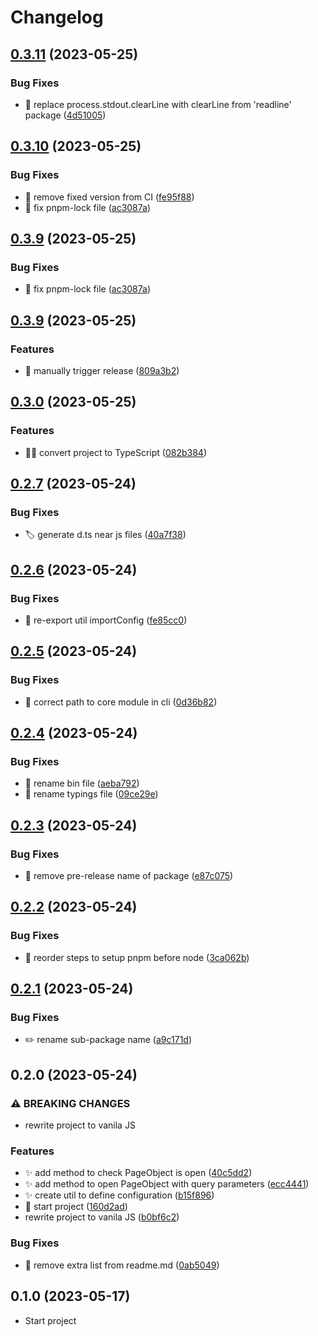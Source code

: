 # Changelog

## [0.3.11](https://github.com/epodivilov/plotwright/compare/v0.3.10...v0.3.11) (2023-05-25)


### Bug Fixes

* :construction_worker: replace process.stdout.clearLine with clearLine from 'readline' package ([4d51005](https://github.com/epodivilov/plotwright/commit/4d510050381c2b79346d072223302db1b030eb0e))

## [0.3.10](https://github.com/epodivilov/plotwright/compare/v0.3.9...v0.3.10) (2023-05-25)


### Bug Fixes

* :construction_worker: remove fixed version from CI ([fe95f88](https://github.com/epodivilov/plotwright/commit/fe95f880083cd0edf6bd985ead0f926ec4b50bcf))
* :green_heart: fix pnpm-lock file ([ac3087a](https://github.com/epodivilov/plotwright/commit/ac3087ae0a1ece5f60e0064c2071197508c2b6ba))

## [0.3.9](https://github.com/epodivilov/plotwright/compare/v0.3.9...v0.3.9) (2023-05-25)


### Bug Fixes

* :green_heart: fix pnpm-lock file ([ac3087a](https://github.com/epodivilov/plotwright/commit/ac3087ae0a1ece5f60e0064c2071197508c2b6ba))

## [0.3.9](https://github.com/epodivilov/plotwright/compare/v0.3.0...v0.3.9) (2023-05-25)


### Features

* :construction: manually trigger release ([809a3b2](https://github.com/epodivilov/plotwright/commit/809a3b24fabc6cb40acb810f7c96b4a570c22b55))

## [0.3.0](https://github.com/epodivilov/plotwright/compare/v0.2.7...v0.3.0) (2023-05-25)


### Features

* :technologist: convert project to TypeScript ([082b384](https://github.com/epodivilov/plotwright/commit/082b38466036c11f2430a724914be1b0b1a83865))

## [0.2.7](https://github.com/epodivilov/plotwright/compare/v0.2.6...v0.2.7) (2023-05-24)


### Bug Fixes

* :label: generate d.ts near js files ([40a7f38](https://github.com/epodivilov/plotwright/commit/40a7f38f9d98ad8f1bbf43c9526378a61ae1bb74))

## [0.2.6](https://github.com/epodivilov/plotwright/compare/v0.2.5...v0.2.6) (2023-05-24)


### Bug Fixes

* :bug: re-export util importConfig ([fe85cc0](https://github.com/epodivilov/plotwright/commit/fe85cc0734db56e648ff1e7ded122eee1a5ad247))

## [0.2.5](https://github.com/epodivilov/plotwright/compare/v0.2.4...v0.2.5) (2023-05-24)


### Bug Fixes

* :bug: correct path to core module in cli ([0d36b82](https://github.com/epodivilov/plotwright/commit/0d36b82ad092c3a9aa914161e49746e4d620e3bd))

## [0.2.4](https://github.com/epodivilov/plotwright/compare/v0.2.3...v0.2.4) (2023-05-24)


### Bug Fixes

* :bug: rename bin file ([aeba792](https://github.com/epodivilov/plotwright/commit/aeba792a9df3c8baffa2002ffcc8b040664d23ce))
* :bug: rename typings file ([09ce29e](https://github.com/epodivilov/plotwright/commit/09ce29e9466278f05e729d91b82805fa80ab6365))

## [0.2.3](https://github.com/epodivilov/plotwright/compare/v0.2.2...v0.2.3) (2023-05-24)


### Bug Fixes

* :bug: remove pre-release name of package ([e87c075](https://github.com/epodivilov/plotwright/commit/e87c075f09b32bb280869d621f540d9870c3607d))

## [0.2.2](https://github.com/epodivilov/plotwright/compare/v0.2.1...v0.2.2) (2023-05-24)


### Bug Fixes

* :construction_worker: reorder steps to setup pnpm before node ([3ca062b](https://github.com/epodivilov/plotwright/commit/3ca062bb832facb768b69526216e79aa584bac2b))

## [0.2.1](https://github.com/epodivilov/plotwright/compare/v0.2.0...v0.2.1) (2023-05-24)


### Bug Fixes

* :pencil2: rename sub-package name ([a9c171d](https://github.com/epodivilov/plotwright/commit/a9c171d53b9c71428113eb0f86b39ec4095803be))

## 0.2.0 (2023-05-24)


### ⚠ BREAKING CHANGES

* rewrite project to vanila JS

### Features

* :sparkles: add method to check PageObject is open ([40c5dd2](https://github.com/epodivilov/plotwright/commit/40c5dd2d551984d5ebbbdef805d6f996d539c650))
* :sparkles: add method to open PageObject with query parameters ([ecc4441](https://github.com/epodivilov/plotwright/commit/ecc4441387cb4122a3e222026e64c27d94f40378))
* :sparkles: create util to define configuration ([b15f896](https://github.com/epodivilov/plotwright/commit/b15f8960802a56e85ca6bec6b6fbcc334d98aee3))
* :tada: start project ([160d2ad](https://github.com/epodivilov/plotwright/commit/160d2add1f296d4297d166e10111044050000ab5))
* rewrite project to vanila JS ([b0bf6c2](https://github.com/epodivilov/plotwright/commit/b0bf6c231e009814225fa822e5d3469d7506717c))


### Bug Fixes

* :memo: remove extra list from readme.md ([0ab5049](https://github.com/epodivilov/plotwright/commit/0ab504936cb67d078936d437eff294530fe26f4b))



## 0.1.0 (2023-05-17)

* Start project
